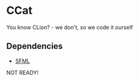 # CCat
You know CLion? - we don't, so we code it ourself

## Dependencies
* [SFML](https://github.com/SFML/SFML)

NOT READY!
